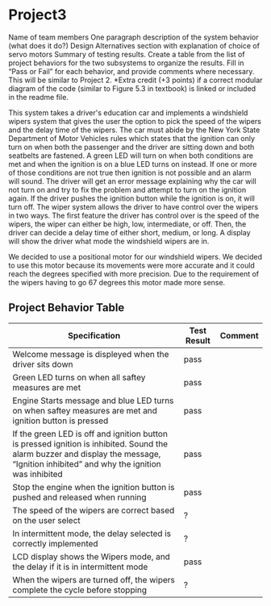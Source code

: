 # Project3

Name of team members
One paragraph description of the system behavior (what does it do?)
Design Alternatives section with explanation of choice of servo motors
Summary of testing results. Create a table from the list of project behaviors for the two subsystems to organize the results. Fill in “Pass or Fail” for each behavior, and provide comments where necessary. This will be similar to Project 2. 
*Extra credit (+3 points) if a correct modular diagram of the code (similar to Figure 5.3 in textbook) is linked or included in the readme file. 



This system takes a driver's education car and implements a windshield wipers system that gives the user the option to pick the speed of the wipers and the delay time of the wipers. The car must abide by the New York State Department of
Motor Vehicles rules which states that the ignition can only turn on when both the passenger and the driver are sitting down and both seatbelts are fastened. A green LED will turn on when both conditions are met and when the ignition is on a
blue LED turns on instead. If one or more of those conditions are not true then ignition is not possible and an alarm will sound. The driver will get an error message explaining why the car will not turn on and try to fix the problem and attempt
to turn on the ignition again. If the driver pushes the ignition button while the ignition is on, it will turn off. The wiper system allows the driver to have control over the wipers in two ways. The first feature the driver has control over is
the speed of the wipers, the wiper can either be high, low, intermediate, or off. Then, the driver can decide a delay time of either short, medium, or long. A display will show the driver what mode the windshield wipers are in.

We decided to use a positional motor for our windshield wipers. We decided to use this motor because its movements were more accurate and it could reach the degrees specified with more precision. Due to the requirement of the wipers having to go 67 degrees this motor made more sense.

## Project Behavior Table

|Specification                                                                            |        Test Result          |         Comment
|------------------|-----------------------------|----------------------
| Welcome message is displeyed when the driver sits down|         pass    |        
| Green LED turns on when all saftey measures are met                    |         pass  |      
| Engine Starts message and blue LED turns on when saftey measures are met and ignition button is pressed      | pass|                                                                      
| If the green LED is off and ignition button is pressed ignition is inhibited. Sound the alarm buzzer and display the message, “Ignition inhibited” and why the ignition was inhibited | pass |
| Stop the engine when the ignition button is pushed and released when running                 | pass |
| The speed of the wipers are correct based on the user select | ? |
| In intermittent mode, the delay selected is correctly implemented | ? |
| LCD display shows the Wipers mode, and the delay if it is in intermittent mode| pass|
| When the wipers are turned off, the wipers complete the cycle before stopping | ?|
